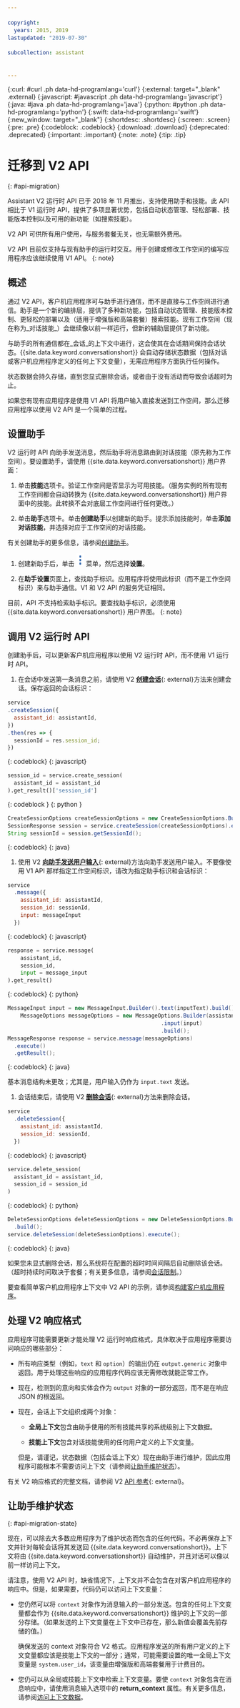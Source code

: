 ```yaml
---

copyright:
  years: 2015, 2019
lastupdated: "2019-07-30"

subcollection: assistant


---
```


{:curl: #curl .ph data-hd-programlang='curl'}
{:external: target="_blank" .external}
{:javascript: #javascript .ph data-hd-programlang='javascript'}
{:java: #java .ph data-hd-programlang='java'}
{:python: #python .ph data-hd-programlang='python'}
{:swift: data-hd-programlang='swift'}
{:new_window: target="_blank"}
{:shortdesc: .shortdesc}
{:screen: .screen}
{:pre: .pre}
{:codeblock: .codeblock}
{:download: .download}
{:deprecated: .deprecated}
{:important: .important}
{:note: .note}
{:tip: .tip}

# 迁移到 V2 API
{: #api-migration}

Assistant V2 运行时 API 已于 2018 年 11 月推出，支持使用助手和技能。此 API 相比于 V1 运行时 API，提供了多项显著优势，包括自动状态管理、轻松部署、技能版本控制以及可用的新功能（如搜索技能）。

V2 API 可供所有用户使用，与服务套餐无关，也无需额外费用。

V2 API 目前仅支持与现有助手的运行时交互。用于创建或修改工作空间的编写应用程序应该继续使用 V1 API。
{: note}

## 概述

通过 V2 API，客户机应用程序可与助手进行通信，而不是直接与工作空间进行通信。助手是一个新的编排层，提供了多种新功能，包括自动状态管理、技能版本控制、更轻松的部署以及（适用于增强版和高端套餐）搜索技能。现有工作空间（现在称为_对话技能_）会继续像以前一样运行，但新的辅助层提供了新功能。

与助手的所有通信都在_会话_的上下文中进行，这会使其在会话期间保持会话状态。{{site.data.keyword.conversationshort}} 会自动存储状态数据（包括对话或客户机应用程序定义的任何上下文变量），无需应用程序方面执行任何操作。

状态数据会持久存储，直到您显式删除会话，或者由于没有活动而导致会话超时为止。

如果您有现有应用程序是使用 V1 API 将用户输入直接发送到工作空间，那么迁移应用程序以使用 V2 API 是一个简单的过程。

## 设置助手

V2 运行时 API 向助手发送消息，然后助手将消息路由到对话技能（原先称为工作空间）。要设置助手，请使用 {{site.data.keyword.conversationshort}} 用户界面：

1. 单击**技能**选项卡。验证工作空间是否显示为可用技能。（服务实例的所有现有工作空间都会自动转换为 {{site.data.keyword.conversationshort}} 用户界面中的技能。此转换不会对底层工作空间进行任何更改。）

1. 单击**助手**选项卡。单击**创建助手**以创建新的助手。提示添加技能时，单击**添加对话技能**，并选择对应于工作空间的对话技能。

  有关创建助手的更多信息，请参阅[创建助手](https://cloud.ibm.com/docs/services/assistant?topic=assistant-assistant-add)。

1. 创建新助手后，单击 ![菜单](images/kebab-react.png) 菜单，然后选择**设置**。

1. 在**助手设置**页面上，查找助手标识。应用程序将使用此标识（而不是工作空间标识）来与助手通信。V1 和 V2 API 的服务凭证相同。

  目前，API 不支持检索助手标识。要查找助手标识，必须使用 {{site.data.keyword.conversationshort}} 用户界面。
  {: note}

## 调用 V2 运行时 API

创建助手后，可以更新客户机应用程序以使用 V2 运行时 API，而不使用 V1 运行时 API。

1. 在会话中发送第一条消息之前，请使用 V2 [**创建会话**](https://cloud.ibm.com/apidocs/assistant-v2#create-a-session){: external}方法来创建会话。保存返回的会话标识：

  ```javascript
  service
  .createSession({
    assistant_id: assistantId,
  })
  .then(res => {
    sessionId = res.session_id;
  })
  ```
  {: codeblock}
  {: javascript}

  ```python
session_id = service.create_session(
    assistant_id = assistant_id
).get_result()['session_id']

```
  {: codeblock }
  {: python }

  ```java
  CreateSessionOptions createSessionOptions = new CreateSessionOptions.Builder(assistantId).build();
  SessionResponse session = service.createSession(createSessionOptions).execute().getResult();
  String sessionId = session.getSessionId();
  ```
  {: codeblock}
  {: java}

1. 使用 V2 [**向助手发送用户输入**](https://cloud.ibm.com/apidocs/assistant-v2#send-user-input-to-assistant){: external}方法向助手发送用户输入。不要像使用 V1 API 那样指定工作空间标识，请改为指定助手标识和会话标识：

  ```javascript
  service
    .message({
      assistant_id: assistantId,
      session_id: sessionId,
      input: messageInput
    })
  ```
  {: codeblock}
  {: javascript}

  ```python
  response = service.message(
      assistant_id,
      session_id,
      input = message_input
  ).get_result()
  ```
  {: codeblock}
  {: python}

  ```java
MessageInput input = new MessageInput.Builder().text(inputText).build();
      MessageOptions messageOptions = new MessageOptions.Builder(assistantId, sessionId)
                                                  .input(input)
                                                  .build();
  MessageResponse response = service.message(messageOptions)
    .execute()
    .getResult();
  ```
  {: codeblock}
  {: java}

  基本消息结构未更改；尤其是，用户输入仍作为 `input.text` 发送。

1. 会话结束后，请使用 V2 [**删除会话**](https://cloud.ibm.com/apidocs/assistant-v2#delete-session){: external}方法来删除会话。

  ```javascript
  service
    .deleteSession({
      assistant_id: assistantId,
      session_id: sessionId,
    })
  ```
  {: codeblock}
  {: javascript}

  ```python
service.delete_session(
    assistant_id = assistant_id,
    session_id = session_id
)
```
  {: codeblock}
  {: python}

  ```java
  DeleteSessionOptions deleteSessionOptions = new DeleteSessionOptions.Builder(assistantId, sessionId
    .build();
  service.deleteSession(deleteSessionOptions).execute();
  ```
  {: codeblock}
  {: java}

   如果您未显式删除会话，那么系统将在配置的超时时间间隔后自动删除该会话。（超时持续时间取决于套餐；有关更多信息，请参阅[会话限制](/docs/services/assistant?topic=assistant-assistant-settings#assistant-settings-session-limits)。）

要查看简单客户机应用程序上下文中 V2 API 的示例，请参阅[构建客户机应用程序](/docs/services/assistant?topic=assistant-api-client)。

## 处理 V2 响应格式

应用程序可能需要更新才能处理 V2 运行时响应格式，具体取决于应用程序需要访问响应的哪些部分：

- 所有响应类型（例如，`text` 和 `option`）的输出仍在 `output.generic` 对象中返回。用于处理这些响应的应用程序代码应该无需修改就能正常工作。

- 现在，检测到的意向和实体会作为 `output` 对象的一部分返回，而不是在响应 JSON 的根返回。

- 现在，会话上下文组织成两个对象：

  - **全局上下文**包含由助手使用的所有技能共享的系统级别上下文数据。

  - **技能上下文**包含对话技能使用的任何用户定义的上下文变量。

  但是，请谨记，状态数据（包括会话上下文）现在由助手进行维护，因此应用程序可能根本不需要访问上下文（请参阅[让助手维护状态](#api-migration-state)）。

有关 V2 响应格式的完整文档，请参阅 V2 [API 参考](https://cloud.ibm.com/apidocs/assistant-v2#send-user-input-to-assistant){: external}。

## 让助手维护状态
{: #api-migration-state}

现在，可以除去大多数应用程序为了维护状态而包含的任何代码。不必再保存上下文并针对每轮会话将其发送回 {{site.data.keyword.conversationshort}}。上下文将由 {{site.data.keyword.conversationshort}} 自动维护，并且对话可以像以前一样访问上下文。

请注意，使用 V2 API 时，缺省情况下，上下文并不会包含在对客户机应用程序的响应中。但是，如果需要，代码仍可以访问上下文变量：

- 您仍然可以将 `context` 对象作为消息输入的一部分发送。包含的任何上下文变量都会作为 {{site.data.keyword.conversationshort}} 维护的上下文的一部分存储。（如果发送的上下文变量在上下文中已存在，那么新值会覆盖先前存储的值。）

  确保发送的 context 对象符合 V2 格式。应用程序发送的所有用户定义的上下文变量都应该是技能上下文的一部分；通常，可能需要设置的唯一全局上下文变量是 `system.user_id`，该变量由增强版和高端套餐用于计费目的。

- 您仍可以从全局或技能上下文中检索上下文变量。要使 `context` 对象包含在消息响应中，请使用消息输入选项中的 **return_context** 属性。有关更多信息，请参阅[访问上下文数据](/docs/services/assistant?topic=assistant-api-client-get-context)。

